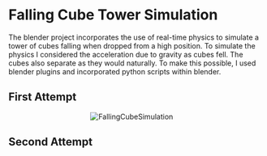 # Falling Cube Tower Simulation #
The blender project incorporates the use of real-time physics to simulate a tower of cubes falling when 
dropped from a high position. To simulate the physics I considered the acceleration due to gravity as 
cubes fell. The cubes also separate as they would naturally. To make this possible, I used blender plugins 
and incorporated python scripts within blender.

## First Attempt 
&nbsp;&nbsp;&nbsp;&nbsp;&nbsp;&nbsp;&nbsp;&nbsp;&nbsp;&nbsp;&nbsp;&nbsp;&nbsp;&nbsp;&nbsp;&nbsp;&nbsp;&nbsp;&nbsp;&nbsp;&nbsp;&nbsp;&nbsp;&nbsp;&nbsp;&nbsp;&nbsp;&nbsp;&nbsp;&nbsp;&nbsp;&nbsp;&nbsp;&nbsp;&nbsp;&nbsp;&nbsp;&nbsp;&nbsp;&nbsp;
![FallingCubeSimulation](https://user-images.githubusercontent.com/34174087/102718203-eba5f300-42b4-11eb-99bc-cf9cb61147ae.gif)

## Second Attempt 



